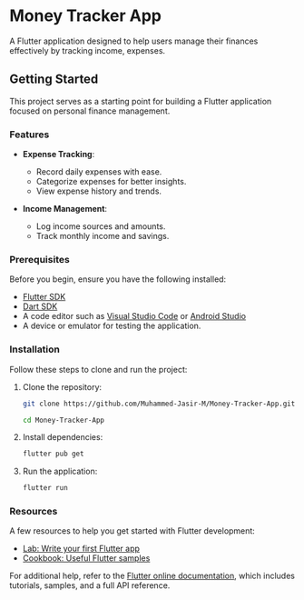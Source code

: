 # Money Tracker App

A Flutter application designed to help users manage their finances effectively by tracking income, expenses.

## Getting Started

This project serves as a starting point for building a Flutter application focused on personal finance management.

### Features

- **Expense Tracking**:

  - Record daily expenses with ease.
  - Categorize expenses for better insights.
  - View expense history and trends.

- **Income Management**:
  - Log income sources and amounts.
  - Track monthly income and savings.

### Prerequisites

Before you begin, ensure you have the following installed:

- [Flutter SDK](https://flutter.dev/docs/get-started/install)
- [Dart SDK](https://dart.dev/get-dart)
- A code editor such as [Visual Studio Code](https://code.visualstudio.com/) or [Android Studio](https://developer.android.com/studio)
- A device or emulator for testing the application.

### Installation

Follow these steps to clone and run the project:

1. Clone the repository:

   ```bash
   git clone https://github.com/Muhammed-Jasir-M/Money-Tracker-App.git
   ```

   ```bash
   cd Money-Tracker-App
   ```

2. Install dependencies:

   ```bash
   flutter pub get
   ```

3. Run the application:

   ```bash
   flutter run
   ```

### Resources

A few resources to help you get started with Flutter development:

- [Lab: Write your first Flutter app](https://docs.flutter.dev/get-started/codelab)
- [Cookbook: Useful Flutter samples](https://docs.flutter.dev/cookbook)

For additional help, refer to the [Flutter online documentation](https://docs.flutter.dev/), which includes tutorials, samples, and a full API reference.
